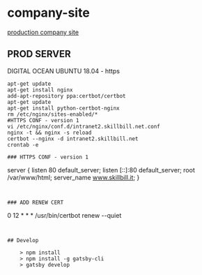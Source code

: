 company-site
===========

[production company site](https://www.skillbill.it)

## PROD SERVER

DIGITAL OCEAN UBUNTU 18.04 - https

```shell
apt-get update
apt-get install nginx
add-apt-repository ppa:certbot/certbot
apt-get update
apt-get install python-certbot-nginx
rm /etc/nginx/sites-enabled/*
#HTTPS CONF - version 1
vi /etc/nginx/conf.d/intranet2.skillbill.net.conf 
nginx -t && nginx -s reload
certbot --nginx -d intranet2.skillbill.net
crontab -e

### HTTPS CONF - version 1

```
server {
    listen 80 default_server;
    listen [::]:80 default_server;
    root /var/www/html;
    server_name www.skillbill.it;
}
```


### ADD RENEW CERT
```
0 12 * * * /usr/bin/certbot renew --quiet
```


## Develop

    > npm install
    > npm install -g gatsby-cli
    > gatsby develop
